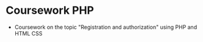 # Coursework PHP

- Coursework on the topic "Registration and authorization" using PHP and HTML CSS

